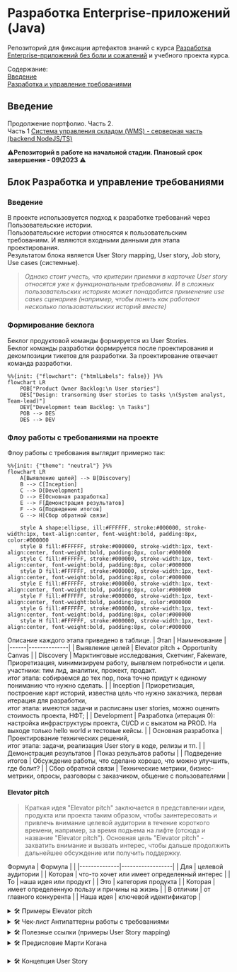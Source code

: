 # Разработка Enterprise-приложений (Java)  
  
Репозиторий для фиксации артефактов знаний с курса [Разработка Enterprise-приложений без боли и сожалений](https://howto.stringconcat.com/enterprise) и учебного проекта курса.
  
Содержание:  
[Введение](#введение)  
[Разработка и управление требованиями](#блок-разработка-и-управление-требованиями)
  
## Введение
Продолжение портфолио. Часть 2.  
Часть 1 [Система управления складом (WMS) - серверная часть (backend NodeJS/TS)](https://github.com/PortnovAlex80/node_js_pro#readme)

⚠️**Репозиторий в работе на начальной стадии. Плановый срок завершения - 09\2023** ⚠️  
  
## Блок Разработка и управление требованиями

### Введение
В проекте использовуется подход к разработке требований через Пользовательские истории.  
Пользовательские истории относятся к пользовательским требованиям. И являются входными данными для этапа проектирования.  
Результатом блока является User Story mapping, User story, Job story, Use cases (системные).</br>  

>_Однако стоит учесть, что критерии приемки в карточке User story относятся уже к функциональным требованиям. И в сложных пользовательских историях может понадобится применение use cases сценариев (например, чтобы понять как работают несколько пользовательских историй вместе)_

### Формирование беклога
Беклог продуктовой команды формируется из User Stories.  
Беклог команды разработки формируется после проектирования и декомпозиции тикетов для разработки. За проектирование отвечает команда разработки.  
  
```mermaid
%%{init: {"flowchart": {"htmlLabels": false}} }%%
flowchart LR
    POB["Product Owner Backlog:\n User stories"]
    DES["Design: transorming User stories to tasks \n(System analyst, Team-lead)"]
    DEV["Development team Backlog: \n Tasks"]
    POB --> DES
    DES --> DEV
```

### Флоу работы с требованиями на проекте

Флоу работы с требования выглядит примерно так:
```mermaid
%%{init: {"theme": "neutral"} }%%
flowchart LR
    A[Выявление целей] --> B[Discovery]
    B --> C[Inception]
    C --> D[Development]
    D --> E[Основная разработка]
    E --> F[Демонстрация результатов]
    F --> G[Подведение итогов]
    G --> H[Сбор обратной связи]

    style A shape:ellipse, ill:#FFFFFF, stroke:#000000, stroke-width:1px, text-align:center, font-weight:bold, padding:8px, color:#000000
    style B fill:#FFFFFF, stroke:#000000, stroke-width:1px, text-align:center, font-weight:bold, padding:8px, color:#000000
    style C fill:#FFFFFF, stroke:#000000, stroke-width:1px, text-align:center, font-weight:bold, padding:8px, color:#000000
    style D fill:#FFFFFF, stroke:#000000, stroke-width:1px, text-align:center, font-weight:bold, padding:8px, color:#000000
    style E fill:#FFFFFF, stroke:#000000, stroke-width:1px, text-align:center, font-weight:bold, padding:8px, color:#000000
    style F fill:#FFFFFF, stroke:#000000, stroke-width:1px, text-align:center, font-weight:bold, padding:8px, color:#000000
    style G fill:#FFFFFF, stroke:#000000, stroke-width:1px, text-align:center, font-weight:bold, padding:8px, color:#000000
    style H fill:#FFFFFF, stroke:#000000, stroke-width:1px, text-align:center, font-weight:bold, padding:8px, color:#000000
```
Описание каждого этапа приведено в таблице.
| Этап | Наименование |
|------|--------------|
| Выявление целей | Elevator pitch + Opportunity Canvas |
| Discovery | Марктинговые исследования, Скетчинг, Fakeware, Приоретизация, минимизируем работу, выявляем потребности и цели. </br> участники: тим лид, аналитик, прожект, продакт. </br>итог этапа: собираемся до тех пор, пока точно придут к единому пониманию что нужно сделать. |
| Inception | Приоретизация, построение карт историй, известна цель что нужно заказчика, первая итерация для разработки, </br>итог этапа: имеются задачи и расписаны user stories, можно оценить стоимость проекта, НФТ; |
| Development | Разработка (итерация 0): настройка инфраструктуры проекта, CI/CD и с выкатом на PROD. На выходе только hello world и тестовые кейсы. |
| Основная разработка | Проектирование технических решений, </br>итог этапа: задачи, реализация User story в коде, релизы и тп. |
| Демонстрация результатов | Показ резульатов работы |
| Подведение итогов | Обсуждение работы, что сделано хорошо, что можно улучшить, где болит? |
| Сбор обратной связи | Технические метрики, бизнес-метрики, опросы, разговоры с заказчиком, общение с пользователями |

#### Elevator pitch

> Краткая идея "Elevator pitch" заключается в представлении идеи, продукта или проекта таким образом, чтобы заинтересовать и привлечь внимание целевой аудитории в течение короткого времени, например, за время подъема на лифте (отсюда и название "Elevator pitch"). Основная цель "Elevator pitch" - захватить внимание и вызвать интерес, чтобы дальше продолжить дальнейшее обсуждение или получить поддержку.

Формула 
| Формула         |                  |
|--------------|------------------|
| Для          |         целевой аудитории         |
| Которая      |         что-то хочет или имеет определенный интерес         |
| То           |         наша идея или продукт         |
| Это          |      категория продукта            |
| Которая      |             имеет определенную пользу и причины на жизнь     |
| В отличии    |          от главного конкурента        |
| Наша идея    |       ключевой идентификатор           |

<details>
<summary> &#128736; Примеры Elevator pitch </summary>

Пример 1
| Формула         |                  | |
|--------------|------------------|---|
| Для          |         целевой аудитории         | для всех жителей Сингапура|
| Которая      |         что-то хочет или имеет определенный интерес         |планируют свадьбу, или расторжение брака (или хотят помешать браку), а также работников ЗАГСа|
| То           |         наша идея или продукт         | новый портал для операций с браками|
| Это          |      категория продукта            | |
| Которая      |             имеет определенную пользу и причины на жизнь     |станет единой точкой общения с государством|
| Которая      |             имеет определенную пользу и причины на жизнь     |снимает боловную боль с молодеженов|
| В отличии    |          от главного конкурента        |текущего портала, который вызывает гнев пользователей, </br> будет способствовать проведению торжества или расторжению брака, используя всю мощь новых каналов коммуникации и прочее |
| Наша идея    |       ключевой идентификатор           | |

Пример 2
| Формула         |                  | |
|--------------|------------------|---|
| Для          |         целевой аудитории         | бизнес-пользователей (менеджеров)|
| Которая      |         что-то хочет или имеет определенный интерес         |нужно быть продуктивным и в офисе и в поездках|
| То           |         наша идея или продукт         | Microsoft Surface|
| Это          |      категория продукта            | будет планшетом-трансформером |
| Которая      |             имеет определенную пользу и причины на жизнь     |легко носить и позволит быть таким же продуктивным, как и с компьютером|
| В отличии    |          от главного конкурента        | от ноутбуков, будет служить легче и удобнее в поездках |
| Наша идея    |       ключевой идентификатор           | |
</details>

<details>
<summary> &#128736; Чек-лист Антипаттерны работы с требованиями </summary>

| Антипаттерны         |                  |
|--------------|------------------|
|    анемичный аналитик       |         аналитик указывает разработке реализацию        | 
|    прямой доступ      |        заказчик имеет непосредственный доступ к команде  разработки         | 
|    All inclusive       |        подписываемся под всеми требованиями без анализа         |
|    свободный художник       |         разработчик меняет требования на свое усмотрения без обсуждения         | 
|    фича-задача      |        задача как "фича", нет трассировки к бизнес-требованиями и не пройдена по процессам         | 

</details>

<details>
<summary> &#128736; Полезные ссылки (примеры User Story mapping) </summary>
  https://www.atlassian.com/ru/agile/project-management/user-stories - User story
https://youtu.be/vy_60LFvRNA Требования в Agile: живой User Story Mapping  </br> 
https://youtu.be/qUTV5m7zk9Q User Story Mapping: вопросы и ответы по технике постановки задач
  https://habr.com/ru/companies/oleg-bunin/articles/537862/ DDD
  https://docs.google.com/presentation/d/1LctHq0gBBtWJpLXD3RDdnQ5pAOBUpiKK07tpTCsFRK0/edit#slide=id.gbf463c658_0_5 Conceptual Architecture of
DOOM 3
</details>

<details>
<summary> &#128736; Предисловие Марти Когана </summary>  
  
Фрагмент из книги "Пользовательские истории. Искусство гибкой разработки". Джефф Паттон  
  
Мне невероятно повезло – я имел возможность работать с представителями лучших в мире компаний и групп разработки разных технологий. Эти люди создают программы, которые вы любите и которыми пользуетесь каждый день. Люди, которые буквально меняют мир.  

Кроме этого, мне часто приходилось помогать компаниям, у которых дела идут не так здорово. Это были стартапы, пытающиеся запустить хоть что-то работающее, прежде чем кончатся деньги. Компании покрупнее, выбивающиеся из сил в попытке воплотить в жизнь свои последние разработки. Команды, безуспешно пытающиеся повысить эффективность бизнеса. Лидеры, раздраженные тем, как много времени занимает переход от идеи к воплощению. Инженеры, конфликтующие с владельцами своих продуктов.  

Из этого всего я вынес в первую очередь понимание того, насколько по-разному создают технологические продукты самые популярные компании на рынке и все остальные. И я не говорю сейчас о каких-то мелких различиях. Я имею в виду решительно все: подход руководителей к делегированию полномочий командам, способ взаимодействия команд, отношение организации к финансированию, комплектованию штата и выпуску продуктов, культуру, а также то, каким образом объединяют продукт, дизайн и технологии, чтобы разрабатывать самые эффективные решения для клиентов.  

Эта книга называется «Пользовательские истории. Искусство гибкой разработки ПО», но очень скоро вы заметите, что она повествует о чем-то большем, чем такая простая, но мощная техника, как построение пользовательских карт историй. С помощью книги можно проникнуть в самую суть того, как команды сотрудничают, общаются и в конце концов приходят к созданию великолепных продуктов.  

У многих из вас никогда не было возможности с близкого расстояния наблюдать за сильной командой в процессе работы над проектом. Возможно, опыт работы в компаниях, где вы трудились раньше или трудитесь сейчас, – все, что у вас есть. Поэтому я попытаюсь рассказать о том, насколько самые лучшие команды отличаются от всех остальных.  

С благодарностью в адрес Бена Хоровица и его книги «Хороший менеджер продукта, плохой менеджер продукта» я приведу здесь лишь важнейшие различия между сильными и слабыми командами.  

• У хороших команд есть четкое видение своего продукта, а каждый член команды страстно заинтересован в успехе. Плохие команды – просто наемники.

• Хорошие команды черпают идеи и вдохновение из системы ключевых показателей эффективности, наблюдения за клиентами, анализа полученных от клиентов сведений о результатах использования их продукта, а также из стремления постоянно применять новейшие технологии для эффективного решения проблем. Плохие команды получают требования из запросов заказчиков и отдела продаж.

• Хорошие команды понимают, кто их ключевые партнеры, им известны ограничения, которые вынужден учитывать бизнес клиентов, и поэтому они стараются находить решения, не только работающие для пользователей и заказчиков, но и учитывающие условия среды. Плохие команды просто выполняют требования партнеров.

• Хорошие команды компетентны во множестве техник, позволяющих быстро опробовать новые идеи для развития продукта и определить, какие из них следует воплощать в первую очередь. Плохие команды тратят часы на совещания, где пытаются составить списки приоритетов.

• В хороших командах обожают мозговые штурмы с участием лучших умов всей компании. Плохие команды ощетиниваются, если кто-то извне осмеливается внести какое-то предложение.

• В хороших командах инженеры, дизайнеры и менеджеры работают бок о бок, все время обмениваясь опытом и информацией о функционале, пользовательском опыте и технологических возможностях. В плохих командах эти специалисты разделены согласно своим обязанностям, а запросы одних к другим передаются через служебные записки и совещания, проводимые по расписанию.

• Хорошие команды постоянно пробуют новые идеи и вводят различные усовершенствования, но делают это осторожно, чтобы не навредить эффективности бизнеса. Плохие команды ждут разрешения что-то попробовать.

• У участников хороших команд непременно есть полный набор навыков для создания сильных продуктов, например, с хорошим дизайном взаимодействия. Плохие команды даже не знают, кто такие дизайнеры интерфейсов.

• В хороших командах заботятся о том, чтобы у инженеров ежедневно находилось время поработать с прототипом продукта для поиска идей по его улучшению. В плохих командах инженерам показывают прототипы на планировании спринта при оценке объема работы.

• Хорошие команды еженедельно напрямую общаются с конечными пользователями и заказчиками, чтобы лучше понять их и узнать их мнение о последних изменениях и идеях. Плохие команды считают, что достаточно собственного мнения.

• Хорошие команды знают, что не все их любимые идеи будут работать для заказчиков, но даже те, что будут, потребуют нескольких доработок, прежде чем приведут к получению желаемого результата. В плохих командах просто делают то, что записано в плане, довольствуясь датами совещаний и показателями качества.

• Хорошие команды понимают важность быстродействия и регулярных прогонов для успешного внедрения инноваций; им известно, что скорость обеспечивается правильной организацией работы, а вовсе не напряженным трудом. В плохих командах все жалуются на медленную работу, обвиняя в этом недостаточно усердно трудящихся коллег.

• После оценивания затрат на реализацию запроса хорошие команды берут на себя жесткие обязательства и стараются убедиться, что они трудятся над жизнеспособным решением, которое будет эффективно работать как для заказчиков, так и для бизнеса. Плохие команды жалуются, что им приходится работать на эффективность продаж.

• Хорошие команды выстраивают свою работу так, что могут немедленно оценить, как их продукт используется, и сделать выводы, базирующиеся на этих данных. Плохие команды считают аналитику чем-то, что хорошо бы иметь.

• Хорошие команды постепенно и непрерывно обновляют продукт, зная, что постоянный поток небольших обновлений означает стабильное и надежное решение для заказчиков. Плохие команды проводят ручное тестирование в конце огромной фазы разработки, а затем выкатывают сразу все обновления.

• Хорошие команды концентрируются на своей целевой аудитории. Плохие команды концентрируются на конкурентах.

• Хорошие команды устраивают вечеринку, когда достигают значительного улучшения ключевых показателей эффективности. Плохие команды празднуют финальный релиз чего-нибудь.

Я понимаю: вы, вероятно, хотите знать, что общего со всем этим имеют карты историй. Я уверен, вы удивитесь, поняв, в чем дело. По той же причине я преданный поклонник построения карт историй.

На моем пути встретилось не так уж много экспертов Agile, по моим меркам достаточно квалифицированных для того, чтобы оказать реальную помощь серьезной команде, разрабатывающей продукт, и поднять ее работу на тот уровень, в котором нуждается компания и которого она заслуживает. Джефф Паттон – один из них. Я наблюдал, как он в разгар разработки засучив рукава трудится вместе со всей командой. Я представлял его в компаниях, потому что он эффективен. Команды обожают его, так как при всей своей компетентности он совершенно лишен высокомерия.

Время, когда менеджеры день-деньской собирали и документировали требования, дизайнеры концентрировались на косметических улучшениях, а инженеры тонули в коде, для самых лучших команд давно ушло в прошлое. Настало время стремиться к будущему и вам.
</details>
</br>   

<details>
<summary> &#128736; Концепция User Story </summary>

Концепция User story включает три аспекта:
1. **Текстовое описание (Written Description)**: User story начинается с текстового описания, которое включает в себя короткую, но информативную формулировку требования. Оно должно быть простым, понятным и конкретным, чтобы все заинтересованные стороны могли легко понять его суть.

2. **Устное обсуждение (Verbal Discussion)**: User story не ограничивается только текстовым описанием. Оно служит основой для устного обсуждения между разработчиками, заказчиками и другими заинтересованными сторонами. В ходе обсуждения дополняются детали, задаются вопросы и уточняются требования, чтобы все участники были на одной волне.

3. **Критерии приемки (Acceptance Criteria)**: Критерии приемки определяют условия, которые должны быть выполнены, чтобы считать User story завершенной и приемлемой. Это конкретные и измеримые условия, которые определяют ожидаемое поведение или функциональность. Критерии приемки помогают уточнить ожидания и обеспечить однозначность в определении готовности работы.

Вместе эти три аспекта - текстовое описание, устное обсуждение и критерии приемки - образуют основу User story и способствуют пониманию требований и достижению общего согласия между разработчиками и заинтересованными сторонами.

**Каковы преимущества устного обсуждения требований по сравнению с их определением в виде формальной документации?**
Письменная документация заставляет невольно предполагать исчерпывающую точность описания, чего в действительности может и не быть. Пользовательские истории, в которых карточки служат напоминаниями о том, что еще подлежит дальнейшему обсуждению, позволяют избежать создания ложной видимости того, что все определено очень точно. Одна лишь запись требований еще не является гарантией того, что заказчики получат то, чего они хотят; в лучшем случае они получат то, что записано. Частые обсуждения, особенно те, которые проводятся непосредственно перед разработкой обсуждаемой возможности или даже в процессе самой разработки, обеспечивают лучшее понимание предмета обсуждения и углубляют взаимопонимание между разработчиками и заказчиками.

Ниже приведены примеры.

| Наименование | Описание | Пример |
|--------------|----------|--------|
| Текстовое описание | Краткое описание требования или функциональности | `## Загрузка фотографий` |
| Устное обсуждение | Обсуждение требования между участниками | `- Разработчик: Какие форматы изображений поддерживаются?` |
| Критерии приемки | Условия для завершения User story | `- Изображение успешно загружается и отображается в галерее` |


| Наименование | Текстовое описание | Устное обсуждение | Критерии приемки |
|--------------|--------------------|------------------|------------------|
| Поиск товаров | Как покупатель, я хочу иметь возможность искать мебельные товары по категориям или ключевым словам, чтобы быстро найти нужный предмет мебели. | - Разработчик: Какие категории будут доступны для поиска? <br> - Заказчик: Можно ли искать товары по ценовому диапазону? | - Возможность поиска по категориям и ключевым словам работает корректно. <br> - Найденные товары соответствуют указанным категориям и ключевым словам. |
| Детальная информация о товаре | Как покупатель, я хочу видеть подробную информацию о каждом товаре, включая описание, характеристики, цену и наличие на складе, чтобы принять информированное решение о покупке. | - Разработчик: Какие характеристики должны быть доступны для каждого товара? <br> - Заказчик: Можно ли отображать скидки или акции для товаров? | - Подробная информация о товаре включает описание, характеристики, цену и наличие на складе. <br> - Скидки и акции отображаются для соответствующих товаров. |
| Добавление товаров в список желаний | Как покупатель, я хочу иметь возможность добавлять товары в список желаний, чтобы отложить покупку и вернуться к ней позже. | - Разработчик: Как пользователь будет иметь доступ к своему списку желаний? <br> - Заказчик: Можно ли добавлять комментарии или заметки к товарам в списке желаний? | - Товары успешно добавляются в список желаний пользователя. <br> - Пользователь может просматривать свой список желаний и редактировать его. |
</details>
</br>
